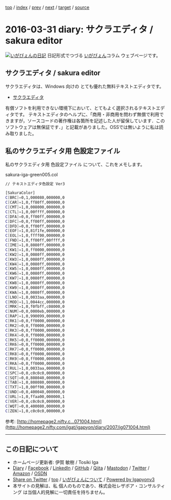 [top](../index.html) 
 / [index](index.html) 
 / [prev](ig160330.html) 
 / [next](ig160407.html) 
 / [target](https://www.igapyon.jp/igapyon/diary/2016/ig160331.html) 
 / [source](https://github.com/igapyon/diary/blob/master/2016/ig160331.src.md) 

2016-03-31 diary: サクラエディタ / sakura editor
=====================================================================================================
[![いがぴょんの日記](https://www.igapyon.jp/igapyon/diary/images/iga200306s.jpg "いがぴょん")](https://www.igapyon.jp/igapyon/diary/memo/memoigapyon.html) 日記形式でつづる [いがぴょん](https://www.igapyon.jp/igapyon/diary/memo/memoigapyon.html)コラム ウェブページです。

## サクラエディタ / sakura editor

サクラエディタは、Windows 向けの とても優れた無料テキストエディタです。

* [サクラエディタ](http://sakura-editor.sourceforge.net/index.html)

有償ソフトを利用できない環境下において、とてもよく選択されるテキストエディタです。
テキストエディタのヘルプに、「商用・非商用を問わず無償で利用できますが，ソースコードの著作権は各箇所を記述した人が留保しています．このソフトウェアは無保証です．」と記載がありました。OSSでは無いように私は読み取りました。


## 私のサクラエディタ用 色設定ファイル

私のサクラエディタ用 色設定ファイル について、これをメモします。

sakura-iga-green005.col

```sh
// テキストエディタ色設定 Ver3

[SakuraColor]
C[BRC]=0,1,000080,000000,0
C[CAR]=1,0,ff80ff,000000,0
C[CMT]=1,0,008000,000000,0
C[CTL]=1,0,00ffff,000000,0
C[DFA]=0,0,ff00ff,000000,0
C[DFC]=0,0,ff00ff,000000,0
C[DFD]=0,0,ff00ff,000000,0
C[EOF]=1,0,81f1fe,000000,0
C[EOL]=1,0,ffff00,000000,0
C[FND]=1,0,ff00ff,00ffff,0
C[IME]=1,0,8080ff,000000,0
C[KW1]=1,0,ff0000,000000,0
C[KW2]=1,0,0080ff,000000,0
C[KW3]=1,0,0080ff,000000,0
C[KW4]=1,0,0080ff,000000,0
C[KW5]=1,0,0080ff,000000,0
C[KW6]=1,0,0080ff,000000,0
C[KW7]=1,0,0080ff,000000,0
C[KW8]=1,0,0080ff,000000,0
C[KW9]=1,0,0080ff,000000,0
C[KWA]=1,0,0080ff,000000,0
C[LNO]=1,0,0033aa,000000,0
C[MOD]=1,1,0044cc,000000,0
C[MRK]=1,0,f0fbff,c08000,0
C[NUM]=0,0,0000eb,000000,0
C[RAP]=1,0,990099,000000,0
C[RK1]=0,0,ff0000,000000,0
C[RK2]=0,0,ff0000,000000,0
C[RK3]=0,0,ff0000,000000,0
C[RK4]=0,0,ff0000,000000,0
C[RK5]=0,0,ff0000,000000,0
C[RK6]=0,0,ff0000,000000,0
C[RK7]=0,0,ff0000,000000,0
C[RK8]=0,0,ff0000,000000,0
C[RK9]=0,0,ff0000,000000,0
C[RKA]=0,0,ff0000,000000,0
C[RUL]=1,0,0033aa,000000,0
C[SPC]=0,0,c0c0c0,000000,0
C[SQT]=0,0,808040,000000,0
C[TAB]=1,0,808080,000000,0
C[TXT]=1,0,00ff00,000000,0
C[UND]=0,0,400040,000000,0
C[URL]=1,0,ffaa00,000000,1
C[VER]=0,0,c0c0c0,000000,0
C[WQT]=0,0,400080,000000,0
C[ZEN]=1,0,c0c0c0,000000,0
```


参考: [http://homepage2.nifty.c...071004.html](http://homepage2.nifty.com/igat/igapyon/diary/2007/ig071004.html)


----------------------------------------------------------------------------------------------------

## この日記について

* ホームページ更新者: 伊賀 敏樹 / Tosiki Iga
* [Diary](https://www.igapyon.jp/igapyon/diary/) / [Facebook](https://www.facebook.com/igapyon) / [LinkedIn](https://www.linkedin.com/in/toshikiiga) / [GitHub](https://github.com/igapyon) / [Qiita](https://qiita.com/igapyon) / [Mastodon](https://social.vivaldi.net/@igapyon) / [Twitter](https://twitter.com/ToshikiIga) / [Amazon](https://www.amazon.co.jp/%E4%BC%8A%E8%B3%80-%E6%95%8F%E6%A8%B9/e/B004LTQWCQ) / [OSDN](https://ja.osdn.net/users/iga/)
* [Share on Twitter](https://twitter.com/intent/tweet?hashtags=igapyon%2Cdiary%2C%E3%81%84%E3%81%8C%E3%81%B4%E3%82%87%E3%82%93&text=%E3%82%B5%E3%82%AF%E3%83%A9%E3%82%A8%E3%83%87%E3%82%A3%E3%82%BF+%2F+sakura+editor&url=https%3A%2F%2Fwww.igapyon.jp%2Figapyon%2Fdiary%2F2016%2Fig160331.html) / [top](../index.html) / [いがぴょんについて](https://www.igapyon.jp/igapyon/diary/memo/memoigapyon.html) / [Powered by Igapyonv3](https://github.com/igapyon/igapyonv3)
* 本サイトの見解は、私 個人のものであり、株式会社レザボア・コンサルティング は当個人的見解に一切責任を持ちません。 
